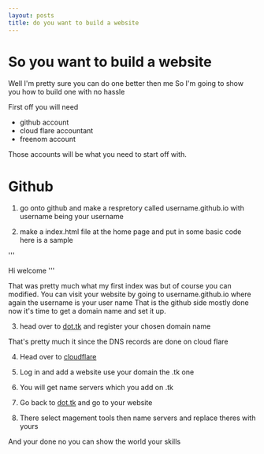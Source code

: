 ```yaml
---
layout: posts
title: do you want to build a website
---
```

So you want to build a website
==============================


Well I'm pretty sure you can do one better then me 
So I'm going to show you how to build one with no hassle

First off you will need
* github account 
* cloud flare accountant
* freenom account 

Those accounts will be what you need to start off with.

Github
===========

1. go onto github and make a respretory called  username.github.io with username being your username

2. make a index.html file at the home page and put in some basic code here is a sample

'''
<!doctype html>
<html>
<head>
<title>My first website</title>
</head>
<h>Hi welcome</h>
'''

That was pretty much what my first index was but of course you can modified.
You can visit your website by going to username.github.io where again the username is your user name
That is the github side mostly done now it's time to get a domain name and set it up.

3. head over to [dot.tk](http://www.dot.tk/) and register your chosen domain name 

That's pretty much it since the DNS records are done on cloud flare

4. Head over to [cloudflare](https://www.cloudflare.com)

5. Log in and add a website use your domain the .tk one

6. You will get name servers which you add on .tk

7. Go back to [dot.tk](http://www.dot.tk/) and go to your website

8. There select magement tools then name servers and replace theres with yours

And your done no you can show the world your skills

